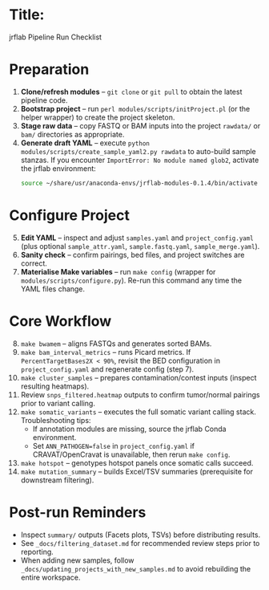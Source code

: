 # Title:
   jrflab Pipeline Run Checklist

# Preparation
1. **Clone/refresh modules** – `git clone` or `git pull` to obtain the latest pipeline code.
2. **Bootstrap project** – run `perl modules/scripts/initProject.pl` (or the helper wrapper) to create the project skeleton.
3. **Stage raw data** – copy FASTQ or BAM inputs into the project `rawdata/` or `bam/` directories as appropriate.
4. **Generate draft YAML** – execute `python modules/scripts/create_sample_yaml2.py rawdata` to auto-build sample stanzas.  If you encounter `ImportError: No module named glob2`, activate the jrflab environment:
   ```bash
   source ~/share/usr/anaconda-envs/jrflab-modules-0.1.4/bin/activate ~/share/usr/anaconda-envs/jrflab-modules-0.1.4/
   ```

# Configure Project
5. **Edit YAML** – inspect and adjust `samples.yaml` and `project_config.yaml` (plus optional `sample_attr.yaml`, `sample.fastq.yaml`, `sample_merge.yaml`).
6. **Sanity check** – confirm pairings, bed files, and project switches are correct.
7. **Materialise Make variables** – run `make config` (wrapper for `modules/scripts/configure.py`).  Re-run this command any time the YAML files change.

# Core Workflow
8. `make bwamem` – aligns FASTQs and generates sorted BAMs.
9. `make bam_interval_metrics` – runs Picard metrics.  If `PercentTargetBases2X < 90%`, revisit the BED configuration in `project_config.yaml` and regenerate config (step 7).
10. `make cluster_samples` – prepares contamination/contest inputs (inspect resulting heatmaps).
11. Review `snps_filtered.heatmap` outputs to confirm tumor/normal pairings prior to variant calling.
12. `make somatic_variants` – executes the full somatic variant calling stack.  Troubleshooting tips:
    - If annotation modules are missing, source the jrflab Conda environment.
    - Set `ANN_PATHOGEN=false` in `project_config.yaml` if CRAVAT/OpenCravat is unavailable, then rerun `make config`.
13. `make hotspot` – genotypes hotspot panels once somatic calls succeed.
14. `make mutation_summary` – builds Excel/TSV summaries (prerequisite for downstream filtering).

# Post-run Reminders
- Inspect `summary/` outputs (Facets plots, TSVs) before distributing results.
- See `_docs/filtering_dataset.md` for recommended review steps prior to reporting.
- When adding new samples, follow `_docs/updating_projects_with_new_samples.md` to avoid rebuilding the entire workspace.
